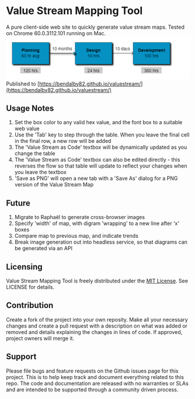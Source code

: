# Value Stream Mapping Tool
A pure client-side web site to quickly generate value stream maps. Tested on Chrome 60.0.3112.101 running on Mac.
[![](https://github.com/bendalby82/valuestream/blob/master/docs/example-value-stream-map.png)](https://bendalby82.github.io/valuestream/)   
Published to [https://bendalby82.github.io/valuestream/](https://bendalby82.github.io/valuestream/)  
## Usage Notes  
1. Set the box color to any valid hex value, and the font box to a suitable web value  
2. Use the 'Tab' key to step through the table. When you leave the final cell in the final row, a new row will be added  
3. The 'Value Stream as Code' textbox will be dynamically updated as you change the table  
4. The 'Value Stream as Code' textbox can also be edited directly - this reverses the flow so that table will update to reflect your changes when you leave the textbox
5. 'Save as PNG' will open a new tab with a 'Save As' dialog for a PNG version of the Value Stream Map 
## Future  
1. Migrate to Raphaël to generate cross-browser images  
2. Specify 'width' of map, with digram 'wrapping' to a new line after 'x' boxes  
3. Compare map to previous map, and indicate trends  
4. Break image generation out into headless service, so that diagrams can be generated via an API  
## Licensing
Value Stream Mapping Tool is freely distributed under the [MIT License](https://opensource.org/licenses/MIT). See LICENSE for details.  

## Contribution
Create a fork of the project into your own reposity. Make all your necessary changes and create a pull request with a description on what was added or removed and details explaining the changes in lines of code. If approved, project owners will merge it.  
  
## Support  
Please file bugs and feature requests on the Github issues page for this project. This is to help keep track and document everything related to this repo. The code and documentation are released with no warranties or SLAs and are intended to be supported through a community driven process.  

